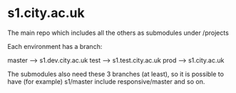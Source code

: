 s1.city.ac.uk
==

The main repo which includes all the others as submodules under /projects

Each environment has a branch:

master --> s1.dev.city.ac.uk
test   --> s1.test.city.ac.uk
prod   --> s1.city.ac.uk

The submodules also need these 3 branches (at least), so it is possible to have (for example) s1/master include responsive/master and so on.